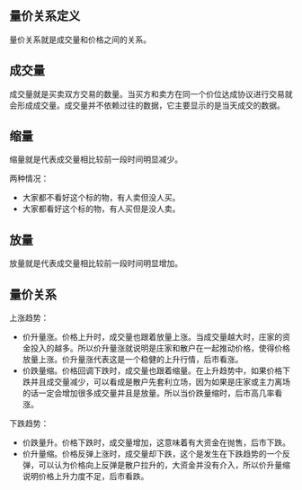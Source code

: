 ## 量价关系定义

量价关系就是成交量和价格之间的关系。

## 成交量

成交量就是买卖双方交易的数量。当买方和卖方在同一个价位达成协议进行交易就会形成成交量。成交量并不依赖过往的数据，它主要显示的是当天成交的数据。

## 缩量

缩量就是代表成交量相比较前一段时间明显减少。

两种情况：

+ 大家都不看好这个标的物，有人卖但没人买。
+ 大家都看好这个标的物，有人买但是没人卖。

## 放量

放量就是代表成交量相比较前一段时间明显增加。

## 量价关系

上涨趋势：

+ 价升量涨。价格上升时，成交量也跟着放量上涨。当成交量越大时，庄家的资金投入的越多。所以价升量涨就说明是庄家和散户在一起推动价格，使得价格放量上涨。价升量涨代表这是一个稳健的上升行情，后市看涨。
+ 价跌量缩。价格回调下跌时，成交量也跟着缩量。在上升趋势中，如果价格下跌并且成交量减少，可以看成是散户先套利立场，因为如果是庄家或主力离场的话一定会增加很多成交量并且是放量。所以当价跌量缩时，后市高几率看涨。

下跌趋势：

+ 价跌量升。价格下跌时，成交量增加，这意味着有大资金在抛售，后市下跌。
+ 价升量缩。价格反弹上涨时，成交量却下跌，这个是发生在下跌趋势的一个反弹，可以认为价格向上反弹是散户拉升的，大资金并没有介入，所以价升量缩说明价格上升力度不足，后市看跌。
